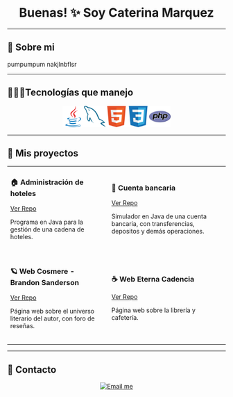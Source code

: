 <div align="center">

#  Buenas! ✨ Soy Caterina Marquez

</div>

---

## 📖 Sobre mi
pumpumpum
nakjlnbflsr 

---

## 👩🏻‍💻Tecnologías que manejo
<div align="center">
<img src="https://raw.githubusercontent.com/devicons/devicon/master/icons/java/java-original.svg" alt="Java" width="50" height="50"/><img src="https://raw.githubusercontent.com/devicons/devicon/master/icons/mysql/mysql-original.svg" alt="MySQL" width="50" height="50"/><img src="https://raw.githubusercontent.com/devicons/devicon/master/icons/html5/html5-original.svg" alt="HTML5" width="50" height="50"/><img src="https://raw.githubusercontent.com/devicons/devicon/master/icons/css3/css3-original.svg" alt="CSS3" width="50" height="50"/><img src="https://raw.githubusercontent.com/devicons/devicon/master/icons/php/php-original.svg" alt="PHP" width="50" height="50"/>
</div>


---

## 🔧 Mis proyectos
<table>
  <tr>
    <td>
      <h3><b>🏠 Administración de hoteles</b></h3>
      <a href="https://github.com/catemarquez7/proyectoAvanzada">Ver Repo</a>
      <p>Programa en Java para la gestión de una cadena de hoteles.</p>
      <br>
    </td>
     <td>
      <h3><b>🏦 Cuenta bancaria</b></h3>
       <a href="https://github.com/catemarquez7/trabajoPracticoBanco">Ver Repo</a>
       <br>
      <p>Simulador en Java de una cuenta bancaria, con transferencias, depositos y demás operaciones. </p>
       <br>
    </td>
  </tr>
  <tr>
    <td>
      <h3><b>🪐 Web Cosmere - Brandon Sanderson</b></h3>
      <a href="https://github.com/catemarquez7/cosmereBrandonSanderson">Ver Repo</a>
      <p>Página web sobre el universo literario del autor, con foro de reseñas.</p>
      <br>
    </td>
     <td>
      <h3><b>☕️ Web Eterna Cadencia</b></h3>
       <a href="https://github.com/catemarquez7/eternaCadencia">Ver Repo</a>
       <br>
      <p>Página web sobre la librería y cafetería.</p>
       <br>
    </td>
  </tr>
</table>


---

## 💌 Contacto
<div align="center"> <a href="https://mail.google.com/mail/?view=cm&fs=1&to=loumarquez149@gmail.com">
  <img src="https://img.shields.io/badge/Enviame%20un%20mail-D14836?style=for-the-badge&logo=gmail&logoColor=white" alt="Email me"/>
</a>
</div>


